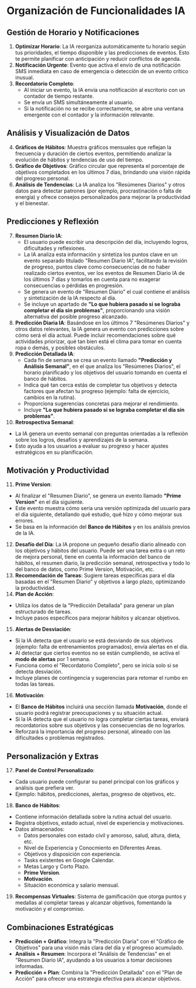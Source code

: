 # Organización de Funcionalidades IA

## Gestión de Horario y Notificaciones

1. **Optimizar Horario**: La IA reorganiza automáticamente tu horario según tus prioridades, el tiempo disponible y las predicciones de eventos. Esto te permite planificar con anticipación y reducir conflictos de agenda.
2. **Notificación Urgente**: Evento que activa el envío de una notificación SMS inmediata en caso de emergencia o detección de un evento crítico inusual.
3. **Recordatorio Completo**:
   - Al iniciar un evento, la IA envía una notificación al escritorio con un contador de tiempo restante.
   - Se envía un SMS simultáneamente al usuario.
   - Si la notificación no se recibe correctamente, se abre una ventana emergente con el contador y la información relevante.

## Análisis y Visualización de Datos

4. **Gráficos de Hábitos**: Muestra gráficos mensuales que reflejan la frecuencia y duración de ciertos eventos, permitiendo analizar la evolución de hábitos y tendencias de uso del tiempo.
5. **Gráfico de Objetivos**: Gráfico circular que representa el porcentaje de objetivos completados en los últimos 7 días, brindando una visión rápida del progreso personal.
6. **Análisis de Tendencias**: La IA analiza los "Resúmenes Diarios" y otros datos para detectar patrones (por ejemplo, procrastinación o falta de energía) y ofrece consejos personalizados para mejorar la productividad y el bienestar.

## Predicciones y Reflexión

7. **Resumen Diario IA**:
   - El usuario puede escribir una descripción del día, incluyendo logros, dificultades y reflexiones.
   - La IA analiza esta información y sintetiza los puntos clave en un evento separado titulado "Resumen Diario IA", facilitando la revisión de progreso, puntos clave como consecuencias de no haber realizado ciertos eventos, ver los eventos de Resumen Diario IA de los últimos 7 días y tomarlos en cuenta para no exagerar consecuencias o pérdidas en progresión.
   - Se genera un evento de "Resumen Diario" el cual contiene el análisis y sintetización de la IA respecto al día.
   - Se incluye un apartado de **"Lo que hubiera pasado si se lograba completar el día sin problemas"**, proporcionando una visión alternativa del posible progreso alcanzado.
8. **Predicción Diaria IA**: Basándose en los últimos 7 "Resúmenes Diarios" y otros datos relevantes, la IA genera un evento con predicciones sobre cómo será el día actual. Puede incluir recomendaciones sobre qué actividades priorizar, qué tan bien está el clima para tomar en cuenta ropa o demás, y posibles obstáculos.
9. **Predicción Detallada IA**:
   - Cada fin de semana se crea un evento llamado **"Predicción y Análisis Semanal"**, en el que analiza los "Resúmenes Diarios", el horario planificado y los objetivos del usuario tomando en cuenta el banco de hábitos.
   - Indica qué tan cerca estás de completar tus objetivos y detecta factores que afectan tu progreso (ejemplo: falta de ejercicio, cambios en la rutina).
   - Proporciona sugerencias concretas para mejorar el rendimiento.
   - Incluye **"Lo que hubiera pasado si se lograba completar el día sin problemas"**.
10. **Retrospectiva Semanal**:
   - La IA genera un evento semanal con preguntas orientadas a la reflexión sobre los logros, desafíos y aprendizajes de la semana.
   - Esto ayuda a los usuarios a evaluar su progreso y hacer ajustes estratégicos en su planificación.

## Motivación y Productividad

11. **Prime Version**:
   - Al finalizar el "Resumen Diario", se genera un evento llamado **"Prime Version"** en el día siguiente.
   - Este evento muestra cómo sería una versión optimizada del usuario para el día siguiente, detallando qué estudio, qué hizo y cómo mejorar sus errores.
   - Se basa en la información del **Banco de Hábitos** y en los análisis previos de la IA.
12. **Desafío del Día**: La IA propone un pequeño desafío diario alineado con los objetivos y hábitos del usuario. Puede ser una tarea extra o un reto de mejora personal, tiene en cuenta la información del banco de hábitos, el resumen diario, la predicción semanal, retrospectiva y todo lo del banco de datos, como Prime Version, Motivación, etc.
13. **Recomendación de Tareas**: Sugiere tareas específicas para el día basadas en el "Resumen Diario" y objetivos a largo plazo, optimizando la productividad.
14. **Plan de Acción**:
   - Utiliza los datos de la "Predicción Detallada" para generar un plan estructurado de tareas.
   - Incluye pasos específicos para mejorar hábitos y alcanzar objetivos.
15. **Alertas de Desviación**:
   - Si la IA detecta que el usuario se está desviando de sus objetivos (ejemplo: falta de entrenamientos programados), envía alertas en el día.
   - Al detectar que ciertos eventos no se están cumpliendo, se activa el **modo de alertas** por 1 semana.
   - Funciona como el "Recordatorio Completo", pero se inicia solo si se detecta desviación.
   - Incluye planes de contingencia y sugerencias para retomar el rumbo en todas las tareas.
16. **Motivación**:
   - El **Banco de Hábitos** incluirá una sección llamada **Motivación**, donde el usuario podrá registrar preocupaciones y su situación actual.
   - Si la IA detecta que el usuario no logra completar ciertas tareas, enviará recordatorios sobre sus objetivos y las consecuencias de no lograrlos.
   - Reforzará la importancia del progreso personal, alineado con las dificultades o problemas registrados.

## Personalización y Extras

17. **Panel de Control Personalizado**:
   - Cada usuario puede configurar su panel principal con los gráficos y análisis que prefiera ver.
   - Ejemplo: hábitos, predicciones, alertas, progreso de objetivos, etc.
18. **Banco de Hábitos**:
   - Contiene información detallada sobre la rutina actual del usuario.
   - Registra objetivos, estado actual, nivel de experiencia y motivaciones.
   - Datos almacenados:
     - Datos personales con estado civil y amoroso, salud, altura, dieta, etc.
     - Nivel de Experiencia y Conocmiento en Diferentes Areas.
     - Objetivos y disposición con experiencia.
     - Tasks existentes en Google Calendar.
     - Metas Largo y Corto Plazo.
     - **Prime Version**.
     - **Motivación**.
     - Situación económica y salario mensual.
19. **Recompensas Virtuales**: Sistema de gamificación que otorga puntos y medallas al completar tareas y alcanzar objetivos, fomentando la motivación y el compromiso.

## Combinaciones Estratégicas

- **Predicción + Gráfico**: Integra la "Predicción Diaria" con el "Gráfico de Objetivos" para una visión más clara del día y el progreso acumulado.
- **Análisis + Resumen**: Incorpora el "Análisis de Tendencias" en el "Resumen Diario IA", ayudando a los usuarios a tomar decisiones informadas.
- **Predicción + Plan**: Combina la "Predicción Detallada" con el "Plan de Acción" para ofrecer una estrategia efectiva para alcanzar objetivos.

